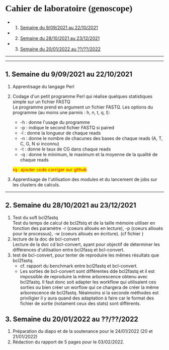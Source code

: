 # <span style="font-family:Comic Sans MS">Cahier de laboratoire (genoscope)</span>

<!-- vscode-markdown-toc -->
* 1. [Semaine du 9/09/2021 au 22/10/2021](#Semainedu9092021au22102021)
* 2. [Semaine du 28/10/2021 au 23/12/2021](#Semainedu28102021au23122021)
* 3. [Semaine du 20/01/2022 au ??/??/2022](#Semainedu20012022au2022)

<!-- vscode-markdown-toc-config
	numbering=true
	autoSave=true
	/vscode-markdown-toc-config -->
<!-- /vscode-markdown-toc -->

---
---
##  1. <a name='Semainedu9092021au22102021'></a>Semaine du 9/09/2021 au 22/10/2021

1. Apprentisage du langage Perl
1. Codage d'un petit programme Perl qui réalise quelques statistiques simple sur un fichier FASTQ  
Le programme prend en argument un fichier FASTQ. Les options du programme (au moins une parmis : h, n, t, q, l):
    - -h : donne l'usage du programme
    - -p : indique le second fichier FASTQ si paired
    - -l : donne la longueur de chaque reads
    - -n : donne le nombre de chacunes des bases de chaque reads (A, T, C, G, N si inconnu)
    - -t : donne le taux de CG dans chaque reads
    - -q : donne le minimum, le maximum et la moyenne de la qualité de chaque reads
    
    <mark><span style="color:red"> rq : ajouter code corriger sur github</span><mark>
1. Apprentisage de l'utilisation des modules et du lancement de jobs sur les clusters de calculs.


---
##  2. <a name='Semainedu28102021au23122021'></a>Semaine du 28/10/2021 au 23/12/2021

1. Test du soft bcl2fastq  
Test du temps de calcul de bcl2fstq et de la taille mémoire utiliser en fonction des paramètre -r (coeurs alloués en lecture), -p (coeurs alloués pour le processus), -w (coeurs alloués en écriture). (cf fichier )
1. lecture de la doc de bcl-convert  
Lecture de la doc cd bcl-convert, ayant pour objectif de déterminer les différences d'utilisation entre bcl2fasq et bcl-convert.  
1. test de bcl-convert, pour tenter de reproduire les mêmes résultats que bcl2fastq.
	- cf. rapport du benchmark entre bcl2fastq et bcl-convert.
	- Les sorties de bcl-convert sont différentes dde bcl2fastq et il est impossible de reproduire la même arborescence obtenu avec bcl2fastq. Il faut donc soit adapter les workflow qui utilisaient ces sorties ou bien créer un worflow qui ce chargera de créer la même arborescence de bcl2fastq. Néaimoins si la seconde méthodes est priviligier il y aura quand des adaptation à faire car le format des fichier de sortie (notament ceux des stats) sont différents.

##  3. <a name='Semainedu20012022au2022'></a>Semaine du 20/01/2022 au ??/??/2022

1. Préparation du diapo et de la soutenance pour le 24/01/2022 (20 et 21/01/2022)
1. Rédaction du rapport de 5 pages pour le 03/02/2022.
